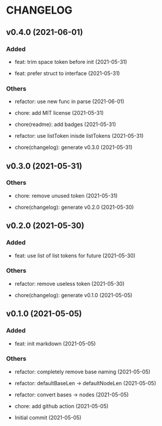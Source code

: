 # CHANGELOG

## v0.4.0 (2021-06-01)

### Added

- feat: trim space token before init (2021-05-31)

- feat: prefer struct to interface (2021-05-31)

### Others

- refactor: use new func in parse (2021-06-01)

- chore: add MIT license (2021-05-31)

- chore(readme): add badges (2021-05-31)

- refactor: use listToken inisde listTokens (2021-05-31)

- chore(changelog): generate v0.3.0 (2021-05-31)

## v0.3.0 (2021-05-31)

### Others

- chore: remove unused token (2021-05-31)

- chore(changelog): generate v0.2.0 (2021-05-30)

## v0.2.0 (2021-05-30)

### Added

- feat: use list of list tokens for future (2021-05-30)

### Others

- refactor: remove useless token (2021-05-30)

- chore(changelog): generate v0.1.0 (2021-05-05)

## v0.1.0 (2021-05-05)

### Added

- feat: init markdown (2021-05-05)

### Others

- refactor: completely remove base naming (2021-05-05)

- refactor: defaultBaseLen -> defaultNodeLen (2021-05-05)

- refactor: convert bases -> nodes (2021-05-05)

- chore: add github action (2021-05-05)

- Initial commit (2021-05-05)
